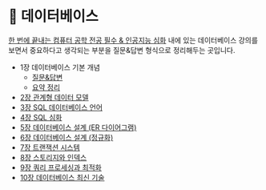 # 🔋 데이터베이스

[한 번에 끝내는 컴퓨터 공학 전공 필수 & 인공지능 심화](https://fastcampus.co.kr/dev_online_computer) 내에 있는 데이터베이스 강의를 보면서 중요하다고 생각되는 부분을 질문&답변 형식으로 정리해두는 곳입니다.


- 1장 데이터베이스 기본 개념
  - [질문&답변](qna/ch01.md)
  - [요약 정리](https://chan-chan.notion.site/64198d6dc81a422e816b004b888aa78e)
- [2장 관계형 데이터 모델](qna/ch02.md)
- [3장 SQL 데이터베이스 언어](qna/ch03.md)
- [4장 SQL 심화](qna/ch04.md)
- [5장 데이터베이스 설계 (ER 다이어그램)](qna/ch05.md)
- [6장 데이터베이스 설계 (정규화)](qna/ch06.md)
- [7장 트랜잭션 시스템](qna/ch07.md)
- [8장 스토리지와 인덱스](qna/ch08.md)
- [9장 쿼리 프로세싱과 최적화](qna/ch09.md)
- [10장 데이터베이스 최신 기술](qna/ch10.md)